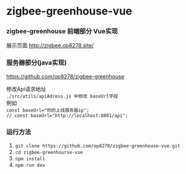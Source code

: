 # zigbee-greenhouse-vue
### zigbee-greenhouse 前端部分 Vue实现  
展示页面 http://zigbee.op8278.site/  

### 服务器部分(java实现)  
https://github.com/op8278/zigbee-greenhouse

修改Api请求地址  
`./src/utils/apiAdress.js 中修改 baseUrl字段`  
例如  
`const baseUrl="你的上线服务器ip";`  
`// const baseUrl="http://localhost:8081/api";`  


### 运行方法  
1. `git clone https://github.com/op8278/zigbee-greenhouse-vue.git`  
2. `cd zigbee-greenhourse-vue`  
3. `npm install`  
4. `npm run dev`  

